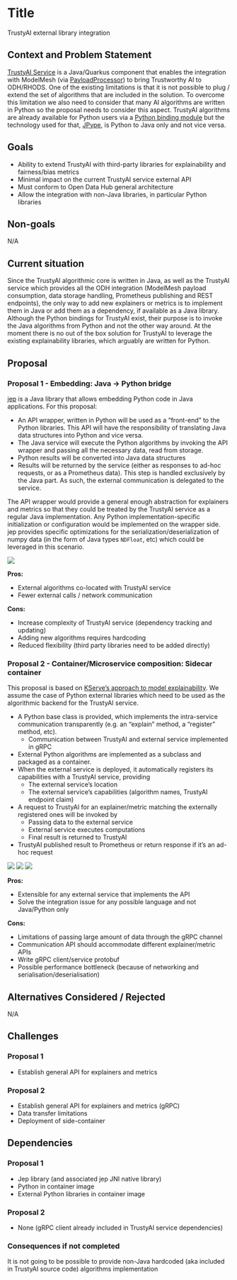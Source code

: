 # Title

TrustyAI external library integration

## Context and Problem Statement

[TrustyAI Service](https://github.com/trustyai-explainability/trustyai-explainability/tree/main/explainability-service) is a Java/Quarkus component that enables the integration with ModelMesh (via [PayloadProcessor](https://github.com/kserve/modelmesh/pull/84)) to bring Trustworthy AI to ODH/RHODS. One of the existing limitations is that it is not possible to plug / extend the set of algorithms that are included in the solution.
To overcome this limitation we also need to consider that many AI algorithms are written in Python so the proposal needs to consider this aspect. TrustyAI algorithms are already available for Python users via a [Python binding module](https://github.com/trustyai-explainability/trustyai-explainability-python) but the technology used for that, [JPype](https://github.com/jpype-project/jpype), is Python to Java only and not vice versa.

## Goals

* Ability to extend TrustyAI with third-party libraries for explainability and fairness/bias metrics
* Minimal impact on the current TrustyAI service external API
* Must conform to Open Data Hub general architecture
* Allow the integration with non-Java libraries, in particular Python libraries

## Non-goals

N/A

## Current situation

Since the TrustyAI algorithmic core is written in Java, as well as the TrustyAI service which provides all the ODH integration (ModelMesh payload consumption, data storage handling, Prometheus publishing and REST endpoints), the only way to add new explainers or metrics is to implement them in Java or add them as a dependency, if available as a Java library.
Although the Python bindings for TrustyAI exist, their purpose is to invoke the Java algorithms from Python and not the other way around.
At the moment there is no out of the box solution for TrustyAI to leverage the existing explainability libraries, which arguably are written for Python.

## Proposal

### Proposal 1 - Embedding: Java -> Python bridge

[jep](https://github.com/ninia/jep) is a Java library that allows embedding Python code in Java applications.
For this proposal:

* An API wrapper, written in Python will be used as a “front-end” to the Python libraries. This API will have the responsibility of translating Java data structures into Python and vice versa.
* The Java service will execute the Python algorithms by invoking the API wrapper and passing all the necessary data, read from storage.
* Python results will be converted into Java data structures
* Results will be returned by the service (either as responses to ad-hoc requests, or as a Prometheus data). This step is handled exclusively by the Java part. As such, the external communication is delegated to the service.

The API wrapper would provide a general enough abstraction for explainers and metrics so that they could be treated by the TrustyAI service as a regular Java implementation. Any Python implementation-specific initialization or configuration would be implemented on the wrapper side.
jep provides specific optimizations for the serialization/deserialization of numpy data (in the form of Java types `NDFloat`, etc) which could be leveraged in this scenario.

![](assets/ADR-0001-a.png)

**Pros:**

* External algorithms co-located with TrustyAI service
* Fewer external calls / network communication

**Cons:**

* Increase complexity of TrustyAI service (dependency tracking and updating)
* Adding new algorithms requires hardcoding
* Reduced flexibility (third party libraries need to be added directly)

### Proposal 2 - Container/Microservice composition: Sidecar container

This proposal is based on [KServe’s approach to model explainability](https://kserve.github.io/website/0.8/modelserving/explainer/explainer/#inferenceservice-explainer). We assume the case of Python external libraries which need to be used as the algorithmic backend for the TrustyAI service.

* A Python base class is provided, which implements the intra-service communication transparently (e.g. an “explain” method, a “register” method, etc).
  * Communication between TrustyAI and external service implemented in gRPC
* External Python algorithms are implemented as a subclass and packaged as a container.
* When the external service is deployed, it automatically registers its capabilities with a TrustyAI service, providing
  * The external service’s location
  * The external service’s capabilities (algorithm names, TrustyAI endpoint claim)
* A request to TrustyAI for an explainer/metric matching the externally registered ones will be invoked by
  * Passing data to the external service
  * External service executes computations
  * Final result is returned to TrustyAI
* TrustyAI published result to Prometheus or return response if it’s an ad-hoc request

![](assets/ADR-0001-b.png)
![](assets/ADR-0001-c.png)
![](assets/ADR-0001-d.png)

**Pros:**

* Extensible for any external service that implements the API
* Solve the integration issue for any possible language and not Java/Python only 

**Cons:**

* Limitations of passing large amount of data through the gRPC channel
* Communication API should accommodate different explainer/metric APIs
* Write gRPC client/service protobuf
* Possible performance bottleneck (because of networking and serialisation/deserialisation)

## Alternatives Considered / Rejected

N/A

## Challenges

### Proposal 1

* Establish general API for explainers and metrics

### Proposal 2

* Establish general API for explainers and metrics (gRPC)
* Data transfer limitations
* Deployment of side-container

## Dependencies

### Proposal 1

* Jep library (and associated jep JNI native library)
* Python in container image
* External Python libraries in container image

### Proposal 2

* None (gRPC client already included in TrustyAI service dependencies)

### Consequences if not completed

It is not going to be possible to provide non-Java hardcoded (aka included in TrustyAI source code) algorithms implementation
